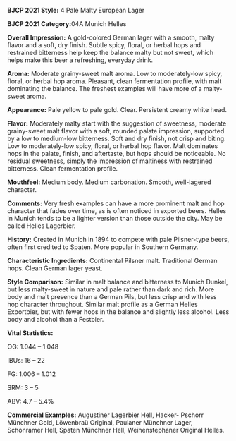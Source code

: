 <b>BJCP 2021 Style:</b> 4 Pale Malty European Lager

<b>BJCP 2021 Category:</b>04A Munich Helles

<b>Overall Impression:</b> A gold-colored German lager with a
smooth, malty flavor and a soft, dry finish. Subtle spicy, floral,
or herbal hops and restrained bitterness help keep the balance
malty but not sweet, which helps make this beer a refreshing,
everyday drink.

<b>Aroma:</b> Moderate grainy-sweet malt aroma. Low to
moderately-low spicy, floral, or herbal hop aroma. Pleasant,
clean fermentation profile, with malt dominating the balance.
The freshest examples will have more of a malty-sweet aroma.

<b>Appearance:</b> Pale yellow to pale gold. Clear. Persistent
creamy white head.

<b>Flavor:</b> Moderately malty start with the suggestion of
sweetness, moderate grainy-sweet malt flavor with a soft,
rounded palate impression, supported by a low to medium-low
bitterness. Soft and dry finish, not crisp and biting. Low to
moderately-low spicy, floral, or herbal hop flavor. Malt
dominates hops in the palate, finish, and aftertaste, but hops
should be noticeable. No residual sweetness, simply the
impression of maltiness with restrained bitterness. Clean
fermentation profile.

<b>Mouthfeel:</b> Medium body. Medium carbonation. Smooth,
well-lagered character.

<b>Comments:</b> Very fresh examples can have a more prominent
malt and hop character that fades over time, as is often noticed
in exported beers. Helles in Munich tends to be a lighter
version than those outside the city. May be called Helles
Lagerbier.

<b>History:</b> Created in Munich in 1894 to compete with pale
Pilsner-type beers, often first credited to Spaten. More popular
in Southern Germany.

<b>Characteristic Ingredients:</b> Continental Pilsner malt.
Traditional German hops. Clean German lager yeast.

<b>Style Comparison:</b> Similar in malt balance and bitterness to
Munich Dunkel, but less malty-sweet in nature and pale rather
than dark and rich. More body and malt presence than a
German Pils, but less crisp and with less hop character
throughout. Similar malt profile as a German Helles
Exportbier, but with fewer hops in the balance and slightly less
alcohol. Less body and alcohol than a Festbier.

<b>Vital Statistics:</b>

OG: 1.044 – 1.048

IBUs: 16 – 22

FG: 1.006 – 1.012

SRM: 3 – 5

ABV: 4.7 – 5.4%

<b>Commercial Examples:</b> Augustiner Lagerbier Hell, Hacker-
Pschorr Münchner Gold, Löwenbraü Original, Paulaner
Münchner Lager, Schönramer Hell, Spaten Münchner Hell,
Weihenstephaner Original Helles.
